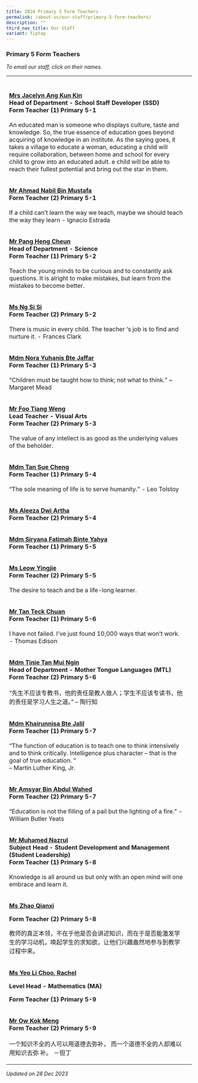 ```yaml
---
title: 2024 Primary 5 Form Teachers
permalink: /about-us/our-staff/primary-5-form-teachers/
description: ""
third_nav_title: Our Staff
variant: tiptap
---
```

<h3>Primary 5 Form Teachers</h3><p><em>To email our staff, click on their names.</em></p><table><tbody><tr><th rowspan="1" colspan="1"><p></p></th><th rowspan="1" colspan="1"><p></p></th></tr><tr><td rowspan="1" colspan="1"><p><strong><a href="mailto:sim_kun_kin@moe.edu.sg" rel="noopener noreferrer nofollow" target="_blank"><u>Mrs Jacelyn Ang Kun Kin</u></a></strong><br><strong>Head of Department - School Staff Developer (SSD)<br>Form Teacher (1) Primary 5-1</strong><br><br>An educated man is someone who displays culture, taste and knowledge. So, the true essence of education goes beyond acquiring of knowledge in an institute. As the saying goes, it takes a village to educate a woman, educating a child will require collaboration, between home and school for every child to grow into an educated adult. e child will be able to reach their fullest potential and bring out the star in them.</p></td><td rowspan="1" colspan="1"><p></p></td></tr><tr><td rowspan="1" colspan="1"><p><strong><a href="mailto:ahmad_nabil_mustafa@moe.edu.sg" rel="noopener noreferrer nofollow" target="_blank"><u>Mr Ahmad Nabil Bin Mustafa</u></a></strong><br><strong>Form Teacher (2) Primary 5-1</strong><br><br>If a child can’t learn the way we teach, maybe we should teach the way they learn - Ignacio Estrada</p></td><td rowspan="1" colspan="1"><p></p></td></tr><tr><td rowspan="1" colspan="1"><p><strong><a href="mailto:pang_heng_cheun@moe.edu.sg" rel="noopener noreferrer nofollow" target="_blank"><u>Mr Pang Heng Cheun</u></a></strong><br><strong>Head of Department - Science<br>Form Teacher (1) Primary 5-2</strong><br><br>Teach the young minds to be curious and to constantly ask questions. It is alright to make mistakes, but learn from the mistakes to become better.</p></td><td rowspan="1" colspan="1"><p></p></td></tr><tr><td rowspan="1" colspan="1"><p><strong><a href="mailto:ng_si_si@moe.edu.sg" rel="noopener noreferrer nofollow" target="_blank"><u>Ms Ng Si Si</u></a></strong><br><strong>Form Teacher (2) Primary 5-2</strong><br><br>There is music in every child. The teacher ‘s job is to find and nurture it. - Frances Clark</p></td><td rowspan="1" colspan="1"><p></p></td></tr><tr><td rowspan="1" colspan="1"><p><strong><a href="mailto:nora_yuhanis_jaffar@moe.edu.sg" rel="noopener noreferrer nofollow" target="_blank"><u>Mdm Nora Yuhanis Bte Jaffar</u></a></strong><br><strong>Form Teacher (1) Primary 5-3</strong><br><br>“Children must be taught how to think; not what to think.” ~ Margaret Mead</p></td><td rowspan="1" colspan="1"><p></p></td></tr><tr><td rowspan="1" colspan="1"><p><strong><a href="mailto:foo_tiang_weng@moe.edu.sg" rel="noopener noreferrer nofollow" target="_blank"><u>Mr Foo Tiang Weng</u></a></strong><br><strong>Lead Teacher - Visual Arts<br>Form Teacher (2) Primary 5-3</strong><br><br>The value of any intellect is as good as the underlying values of the beholder.</p></td><td rowspan="1" colspan="1"><p></p></td></tr><tr><td rowspan="1" colspan="1"><p><strong><a href="mailto:tan_sue_cheng@moe.edu.sg" rel="noopener noreferrer nofollow" target="_blank"><u>Mdm Tan Sue Cheng</u></a></strong><br><strong>Form Teacher (1) Primary 5-4</strong><br><br>“The sole meaning of life is to serve humanity.” - Leo Tolstoy</p></td><td rowspan="1" colspan="1"><p></p></td></tr><tr><td rowspan="1" colspan="1"><p><strong><a href="mailto:aleeza_dwi_artha@moe.edu.sg" rel="noopener noreferrer nofollow" target="_blank"><u>Ms Aleeza Dwi Artha</u></a></strong><br><strong>Form Teacher (2) Primary 5-4</strong></p></td><td rowspan="1" colspan="1"><p></p></td></tr><tr><td rowspan="1" colspan="1"><p><strong><a href="mailto:nur_siryana_fatimah_yahya@moe.edu.sg" rel="noopener noreferrer nofollow" target="_blank">Mdm Siryana Fatimah Binte Yahya</a><br>Form Teacher (1) Primary 5-5</strong></p></td><td rowspan="1" colspan="1"><p></p></td></tr><tr><td rowspan="1" colspan="1"><p><strong><a href="mailto:leow_ying_jie@moe.edu.sg" rel="noopener noreferrer nofollow" target="_blank"><u>Ms Leow Yingjie</u></a></strong><br><strong>Form Teacher (2) Primary 5-5</strong><br><br>The desire to teach and be a life-long learner.</p></td><td rowspan="1" colspan="1"><p></p></td></tr><tr><td rowspan="1" colspan="1"><p><strong><a href="mailto:Tan_teck_chuan@moe.edu.sg" rel="noopener noreferrer nofollow" target="_blank"><u>Mr Tan Teck Chuan</u></a></strong><br><strong>Form Teacher (1) Primary 5-6</strong><br><br>I have not failed. I’ve just found 10,000 ways that won’t work. - Thomas Edison</p></td><td rowspan="1" colspan="1"><p></p></td></tr><tr><td rowspan="1" colspan="1"><p><strong><a href="mailto:tan_mui_ngin_tinie@moe.edu.sg" rel="noopener noreferrer nofollow" target="_blank"><u>Mdm Tinie Tan Mui Ngin</u></a></strong><br><strong>Head of Department - Mother Tongue Languages (MTL)</strong><br><strong>Form Teacher (2) Primary 5-6</strong><br><br>“先生不应该专教书，他的责任是教人做人；学生不应该专读书，他的责任是学习人生之道。” – 陶行知</p></td><td rowspan="1" colspan="1"><p></p></td></tr><tr><td rowspan="1" colspan="1"><p><strong><a href="mailto:khairunnisa_jalil@moe.edu.sg" rel="noopener noreferrer nofollow" target="_blank"><u>Mdm Khairunnisa Bte Jalil</u></a></strong><br><strong>Form Teacher (1) Primary 5-7</strong><br><br>“The function of education is to teach one to think intensively and to think critically. Intelligence plus character – that is the goal of true education. ”<br>– Martin Luther King, Jr.</p></td><td rowspan="1" colspan="1"><p></p></td></tr><tr><td rowspan="1" colspan="1"><p><strong><a href="mailto:amsyar_abdul_wahed@moe.edu.sg" rel="noopener noreferrer nofollow" target="_blank"><u>Mr Amsyar Bin Abdul Wahed</u></a></strong><br><strong>Form Teacher (2) Primary 5-7</strong><br><br>“Education is not the filling of a pail but the lighting of a fire.” - William Butler Yeats</p></td><td rowspan="1" colspan="1"><p></p></td></tr><tr><td rowspan="1" colspan="1"><p><strong><a href="mailto:muhamed_nazrul_zain@moe.edu.sg" rel="noopener noreferrer nofollow" target="_blank"><u>Mr Muhamed Nazrul</u></a></strong><br><strong>Subject Head - Student Development and Management (Student Leadership)<br>Form Teacher (1) Primary 5-8</strong><br><br>Knowledge is all around us but only with an open mind will one embrace and learn it.</p></td><td rowspan="1" colspan="1"><p></p></td></tr><tr><td rowspan="1" colspan="1"><p><strong><u>Ms Zhao Qianxi</u></strong></p><p><strong>Form Teacher (2) Primary 5-8</strong></p><p></p><p>教师的真正本领，不在于他是否会讲述知识，而在于是否能激发学生的学习动机，唤起学生的求知欲，让他们兴趣盎然地参与到教学过程中来。</p></td><td rowspan="1" colspan="1"><p></p></td></tr><tr><td rowspan="1" colspan="1"><p><strong><a href="mailto: yeo_li_choo@moe.edu.sg" rel="noopener noreferrer nofollow" target="_blank">Ms Yeo Li Choo, Rachel</a></strong></p><p><strong>Level Head - Mathematics (MA)</strong></p><p><strong>Form Teacher (1) Primary 5-9</strong></p></td><td rowspan="1" colspan="1"><p></p></td></tr><tr><td rowspan="1" colspan="1"><p><strong><a href="mailto:ow_kok_meng_a@moe.edu.sg" rel="noopener noreferrer nofollow" target="_blank"><u>Mr Ow Kok Meng</u></a></strong><br><strong>Form Teacher (2) Primary 5-9</strong><br><br>一个知识不全的人可以用道德去弥补， 而一个道德不全的人却难以用知识去弥 补。 －但丁</p></td><td rowspan="1" colspan="1"><p></p></td></tr></tbody></table><p><em>Updated on 28 Dec 2023</em></p>
